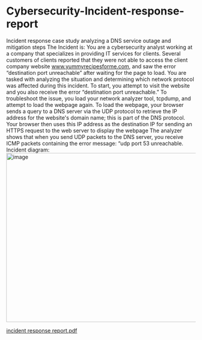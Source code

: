 # Cybersecurity-Incident-response-report
Incident response case study analyzing a DNS service outage and mitigation steps
 The Incident is: 
 You are a cybersecurity analyst working at a company that specializes in providing IT services for clients. Several customers of clients reported that they were not able to access the client company website www.yummyrecipesforme.com, and saw the error “destination port unreachable” after waiting for the page to load. 
You are tasked with analyzing the situation and determining which network protocol was affected during this incident. To start, you attempt to visit the website and you also receive the error “destination port unreachable.” To troubleshoot the issue, you load your network analyzer tool, tcpdump, and attempt to load the webpage again. To load the webpage, your browser sends a query to a DNS server via the UDP protocol to retrieve the IP address for the website's domain name; this is part of the DNS protocol. Your browser then uses this IP address as the destination IP for sending an HTTPS request to the web server to display the webpage  The analyzer shows that when you send UDP packets to the DNS server, you receive ICMP packets containing the error message: “udp port 53 unreachable.
 Incident diagram:<img width="902" height="448" alt="image" src="https://github.com/user-attachments/assets/41459c3a-5c60-4813-b6fb-da384f651c4e" />

[incident response report.pdf](https://github.com/user-attachments/files/21822676/incident.response.report.pdf)
